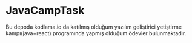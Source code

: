 # JavaCampTask
Bu depoda kodlama.io da katılmış olduğum yazılım geliştirici yetiştirme kampı(java+react) programında yapmış olduğum ödevler bulunmaktadır.
